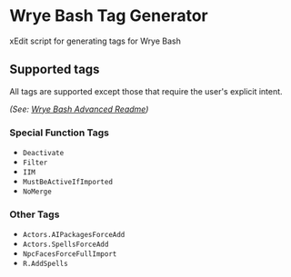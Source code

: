 # Wrye Bash Tag Generator

xEdit script for generating tags for Wrye Bash

## Supported tags

All tags are supported except those that require the user's explicit intent.

*(See: [Wrye Bash Advanced Readme](https://wrye-bash.github.io/docs/Wrye%20Bash%20Advanced%20Readme.html))*

### Special Function Tags

- `Deactivate`
- `Filter`
- `IIM`
- `MustBeActiveIfImported`
- `NoMerge`

### Other Tags

- `Actors.AIPackagesForceAdd`
- `Actors.SpellsForceAdd`
- `NpcFacesForceFullImport`
- `R.AddSpells`
